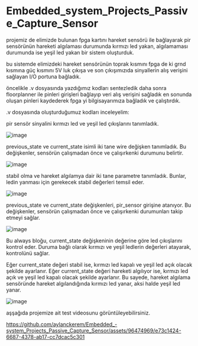 # Embedded_system_Projects_Passive_Capture_Sensor

projemiz de elimizde bulunan fpga kartını hareket sensörü ile bağlayarak pir sensörünün hareketi algılaması durumunda kırmızı led yakan, algılamaması durumunda ise yeşil led yakan bir sistem oluşturduk.

bu sistemde elimizdeki hareket sensörünün toprak kısmını fpga de ki grnd kısmına güç kısmını 5V luk çıkışa ve son çıkışımızıda sinyallerin alış verişini sağlayan I/O portuna bağladık.

öncelikle .v dosyasında yazdığımız kodları sentezledik daha sonra floorplanner ile pinleri girişleri bağlayıp veri alış verişini sağladık en sonunda oluşan pinleri kaydederek fpga yi bilgisayarımıza bağladık ve çalıştırdık.

.v dosyasında oluşturduğumuz kodları inceleyelim:


pir sensör sinyalini kırmızı led ve yeşil led çıkışlarını tanımladık.

![image](https://github.com/aylanckerem/Embedded_-system_Projects_Passive_Capture_Sensor/assets/96474969/e97e6a0b-8071-4d23-90c8-ca03cec4fa22)

previous_state ve current_state isimli iki tane wire değişken tanımladık. 
Bu değişkenler, sensörün çalışmadan önce ve çalışırkenki durumunu belirtir.

![image](https://github.com/aylanckerem/Embedded_-system_Projects_Passive_Capture_Sensor/assets/96474969/6991ad83-72ff-4c40-bd00-d7bd5f5c20ab)

stabil olma ve hareket algılamya dair iki tane parametre tanımladık. 
Bunlar, ledin yanması için gerekecek stabil değerleri temsil eder.

![image](https://github.com/aylanckerem/Embedded_-system_Projects_Passive_Capture_Sensor/assets/96474969/b802641e-6b6d-422a-8120-32f657f69739)

previous_state ve current_state değişkenleri, pir_sensor girişine atanıyor. 
Bu değişkenler, sensörün çalışmadan önce ve çalışırkenki durumunları takip etmeyi sağlar.

![image](https://github.com/aylanckerem/Embedded_-system_Projects_Passive_Capture_Sensor/assets/96474969/32b8e4d2-c16b-4b57-8ee9-db864d4a7c3c)

Bu always bloğu, current_state değişkeninin değerine göre led çıkışlarını kontrol eder. 
Duruma bağlı olarak kırmızı ve yeşil ledlerin değerleri atayarak, kontrolünü sağlar.

Eğer current_state değeri stabil ise, kırmızı led kapalı ve yeşil led açık olacak şekilde ayarlanır.
Eğer current_state değeri hareketi algılıyor ise, kırmızı led açık ve yeşil led kapalı olacak şekilde ayarlanır.
Bu sayede, hareket algılama sensöründe hareket algılandığında kırmızı led yanar, aksi halde yeşil led yanar.

![image](https://github.com/aylanckerem/Embedded_-system_Projects_Passive_Capture_Sensor/assets/96474969/ebd6afac-7df9-4feb-a44e-8696d82a35e5)


aşşağıda projemize ait test videosunu görüntüleyebilirsiniz.

https://github.com/aylanckerem/Embedded_-system_Projects_Passive_Capture_Sensor/assets/96474969/e73c1424-6687-4378-ab17-cc7dcac5c301

